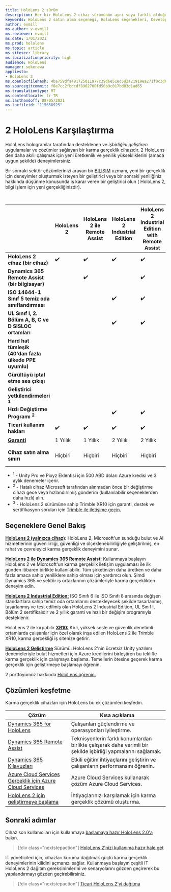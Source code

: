 ```yaml
---
title: HoloLens 2 sürüm
description: Her bir HoloLens 2 cihaz sürümünün aynı veya farklı olduğunu ve kendi cihazlarınızı edindikten sonra ne yapacaklarını öğrenin.
keywords: HoloLens 2 satın alma seçeneği, HoloLens seçenekleri, Developer Edition
author: evmill
ms.author: v-evmill
ms.reviewer: evmill
ms.date: 1/01/2021
ms.prod: hololens
ms.topic: article
ms.sitesec: library
ms.localizationpriority: high
audience: HoloLens
manager: sekerawa
appliesto:
- HoloLens 2
ms.openlocfilehash: 4ba759dfa491725011977c39d6e51ed583a21919ea271f0c3d6482c0847938fb
ms.sourcegitcommit: f8e7cc2fbdcdf8962700fd50b9c017bd83d1ad65
ms.translationtype: MT
ms.contentlocale: tr-TR
ms.lasthandoff: 08/05/2021
ms.locfileid: "115658925"
---
```

# <a name="compare-hololens-2-options"></a>2 HoloLens Karşılaştırma

HoloLens hologramlar tarafından desteklenen ve *işbirliğini geliştiren* uygulamalar ve çözümler sağlayan bir karma gerçeklik cihazıdır. 2 HoloLens den daha akıllı çalışmak için yeni üretkenlik ve yenilik yüksekliklerini (amaca uygun şekilde) deneyimlersiniz.

Bir sonraki sektör çözümlerinizi arayan bir [BILIŞIM](https://www.microsoft.com/hololens/apps) uzmanı, yeni bir gerçeklik için deneyimler oluşturmak isteyen bir geliştirici veya bir sonraki yeniliğiniz hakkında düşünme konusunda iş karar veren bir geliştirici olun ( HoloLens 2, bilgi işlem için yeni gerçekliğinizdir). [](https://www.microsoft.com/hololens/developers) [](https://www.microsoft.com/hololens/apps)

<br>

|                                                      | HoloLens 2 | HoloLens 2 ile Remote Assist | HoloLens 2 Industrial Edition | HoloLens 2 Industrial Edition with Remote Assist | HoloLens 2 ile XR10'HoloLens kırp | HoloLens 2 Geliştirme Sürümü |
|------------------------------------------------------|------------|-------------------------------|-------------------------------|--------------------------------------------------|------------------------------|--------------------------------|
| **HoloLens 2 cihaz (bir cihaz)**                       |      ✔️     |               ✔️               |               ✔️               |                         ✔️                        |               ✔️              |                ✔️               |
| **Dynamics 365 Remote Assist (bir bilgisayar)**                |            |               ✔️               |                               |                         ✔️                        |                              |                                |
| **ISO 14644-1 Sınıf 5 temiz oda sınıflandırması**           |            |                               |               ✔️               |                         ✔️                        |                              |                                |
| **UL Sınıf I, 2. Bölüm A, B, C ve D SISLOC ortamları**                     |            |                               |               ✔️               |                         ✔️                        |               ✔️              |                                |
| **Hard hat tümleşik (40'dan fazla ülkede PPE uyumlu)** |            |                               |                               |                                                  |               ✔️              |                                |
| **Gürültüyü iptal etme ses çıkışı**                        |            |                               |                               |                                                  |               ✔️              |                                |
| **Geliştirici yetkilendirmeleri <sup>1</sup>**                             |            |                               |                               |                                                  |                              |                ✔️               |
| **Hızlı Değiştirme Programı <sup>2</sup>**                          |            |                               |               ✔️               |                         ✔️                        |                              |                                |
| **Ticari kullanım hakları**                                |      ✔️     |               ✔️               |               ✔️               |                         ✔️                        |               ✔️              |                                |
| [**Garanti**](hololens2-hardware.md#warranty-information)                                             |   1 Yıllık   |             1 Yıllık            |             2 Yıllık            |                      2 Yıllık                      |            1-Yıl <sup>3</sup>            |             1 Yıllık             |
| **Cihaz satın alma sınırı**                                |    Hiçbiri    |              Hiçbiri             |              Hiçbiri             |                       Hiçbiri                       |             Hiçbiri             |       İşlem başına bir tane      |

- <sup>1</sup> - Unity Pro ve Pixyz Eklentisi için 500 ABD doları Azure kredisi ve 3 aylık denemeler içerir.
- <sup>2</sup> - Hatalı cihaz Microsoft tarafından alınmadan önce bir değiştirme cihazı gece veya hızlandırılmış gönderim (kullanılabilir seçeneklerden daha hızlı) alın.
- <sup>3</sup> - HoloLens 2 sürümüne sahip Trimble XR10 için garanti, destek ve sertifikasyon soruları için [Trimble ile iletişime geçin.](https://fieldtech.trimble.com/en/contact-support)


## <a name="options-overview"></a>Seçeneklere Genel Bakış

**[HoloLens 2 (yalnızca cihaz)](hololens2-options-device-only.md)**: HoloLens 2, Microsoft'un sunduğu bulut ve AI hizmetlerinin güvenilirliği, güvenliği ve ölçeklenebilirliğiyle geliştirilmiş, en rahat ve çevreleyici karma gerçeklik deneyimini sunar.

**[HoloLens 2 ile Dynamics 365 Remote Assist:](hololens2-options-remote-assist.md)** Kullanmaya başlayın HoloLens 2 ve Microsoft'un karma gerçeklik iletişim uygulaması ile ilk günden itibaren birlikte kullanılabilir. Tüm şirketinizin daha üretken ve daha fazla amaca sahip yeniliklere sahip olması için yardımcı olun. Şimdi Dynamics 365 ve sektör iş ortaklarının çözümleriyle karma gerçeklikten deneyim edin.

**[HoloLens 2 Industrial Edition:](hololens2-options-industrial-edition.md)** ISO Sınıfı 6 ile ISO Sınıfı 8 arasında değişen standartlara sahip temiz oda ortamlarını destekleyecek şekilde tasarlanmış, tasarlanmış ve test edilmiş olan HoloLens 2 Industrial Edition, UL Sınıf I, Bölüm 2 sertifikalıdır ve 2 yıllık garanti ve hızlı bir değişim programıyla desteklenir.

HoloLens 2 ile kırpabilir **[XR10:](hololens2-options-trimble-xr10-edition.md)** Kirli, yüksek sesle ve güvenlik denetimli ortamlarda çalışanlar için özel olarak inşa edilen HoloLens 2 ile Trimble XR10, karma gerçekliği iş sitenize getirir.

**[HoloLens 2 Geliştirme](hololens2-options-dev-edition.md)** Sürümü: HoloLens 2'nin ücretsiz Unity yazılımı denemeleriyle bulut hizmetleri için Azure kredilerini birleştiren bu teklifle karma gerçeklik için çalışmaya başlama. Temellerin ötesine geçerek karma gerçeklik için geliştirmeye başlamayı öğrenin.

2 portföyümüz hakkında [HoloLens öğrenin.](https://www.microsoft.com/hololens/buy)

## <a name="explore-solutions"></a>Çözümleri keşfetme

Karma gerçeklik cihazları için HoloLens bu ek çözümleri keşfedin.

| Çözüm | Kısa açıklama                                                                                |
|----------|---------------------------------------------------------------------------------------------------|
| [Dynamics 365 for HoloLens](https://www.microsoft.com//hololens/apps)          | Çalışanları güçlendirme ve operasyonları iyileştirme.                                                        |
| [Dynamics 365 Remote Assist](https://dynamics.microsoft.com/mixed-reality/remote-assist/)          | Teknisyenlerin farklı konumlardan birlikte çalışarak daha verimli bir şekilde işbirliği yapmalarını sağlamak. |
|   [Dynamics 365 Kılavuzları](https://dynamics.microsoft.com/mixed-reality/guides/)        | Etkili eğitim ihtiyaçlarını geliştirin ve çalışanların performansını öğrenin.                          |
|  [Azure Cloud Services Gerçeklik için Azure Cloud Services](/windows/mixed-reality/develop/mixed-reality-cloud-services#:~:text=Mixed%20Reality%20services%20Mixed%20Reality%20cloud%20services%20like,all%20in%20the%20context%20of%20your%20users%E2%80%99%20environments)         | Azure Cloud Services kullanarak çözüm Azure Cloud Services.                                       |
|  [HoloLens 2 için geliştirmeye başlama](/windows/mixed-reality/develop/development?tabs=unity)         | İhtiyaçlarınızı karşılamak için karma gerçeklik çözümü oluşturma.                                                 |

## <a name="next-steps"></a>Sonraki adımlar

Cihaz son kullanıcıları için kullanmaya [başlamaya hazır HoloLens 2.0'a](hololens2-setup.md) bakın.

> [!div class="nextstepaction"]
> [HoloLens 2'nizi kullanıma hazır hale get](hololens2-setup.md)

IT yöneticileri için, cihazları kuruma dağıtmak güçlü karma gerçeklik deneyimlerinin kilidini açmanızı sağlar. Kullanmaya başlayın çeşitli IT HoloLens 2 dağıtım gereksinimlerini ve senaryolarını gözden geçirerek bu yapılandırmayı gözden geçirebilirsiniz.

> [!div class="nextstepaction"]
> [Ticari HoloLens 2'yi dağıtma](hololens-requirements.md)
